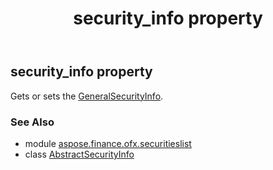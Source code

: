 ﻿---
title: security_info property
second_title: Aspose.Finance for Python via .NET API References
description: 
type: docs
weight: 30
url: /python-net/aspose.finance.ofx.securitieslist/abstractsecurityinfo/security_info/
is_root: false
---

## security_info property


Gets or sets the [GeneralSecurityInfo](/finance/python-net/aspose.finance.ofx.securitieslist/generalsecurityinfo).

### See Also
* module [aspose.finance.ofx.securitieslist](../../)
* class [AbstractSecurityInfo](/finance/python-net/aspose.finance.ofx.securitieslist/abstractsecurityinfo)
